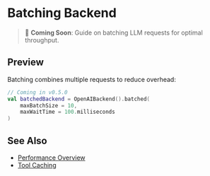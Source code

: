 # Batching Backend

> 📝 **Coming Soon**: Guide on batching LLM requests for optimal throughput.

## Preview

Batching combines multiple requests to reduce overhead:

```kotlin
// Coming in v0.5.0
val batchedBackend = OpenAIBackend().batched(
    maxBatchSize = 10,
    maxWaitTime = 100.milliseconds
)
```

## See Also

- [Performance Overview](./overview.md)
- [Tool Caching](./tool-caching.md)
